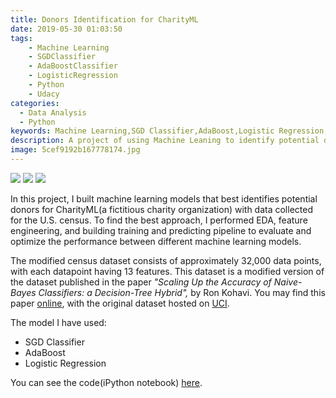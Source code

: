 ```yaml
---
title: Donors Identification for CharityML
date: 2019-05-30 01:03:50
tags:
    - Machine Learning
    - SGDClassifier
    - AdaBoostClassifier
    - LogisticRegression
    - Python
    - Udacy
categories:
  - Data Analysis
  - Python
keywords: Machine Learning,SGD Classifier,AdaBoost,Logistic Regression,Python
description: A project of using Machine Leaning to identify potential donors.
image: 5cef9192b167778174.jpg
---
```

[![](https://img.shields.io/badge/Ask%20me-anything-1abc9c.svg)](https://lijohnny.com)  [![](https://img.shields.io/badge/Made%20with-Python-1f425f.svg)](https://www.python.org/)  [![](https://img.shields.io/badge/Kaggle-Project-blue.svg)]() 

In this project, I built machine learning models that best identifies potential donors for CharityML(a fictitious charity organization) with data collected for the U.S. census. To find the best approach, I performed EDA, feature engineering, and building training and predicting pipeline to evaluate and optimize the performance between different machine learning models.

The modified census dataset consists of approximately 32,000 data points, with each datapoint having 13 features. This dataset is a modified version of the dataset published in the paper *"Scaling Up the Accuracy of Naive-Bayes Classifiers: a Decision-Tree Hybrid",* by Ron Kohavi. You may find this paper [online](https://www.aaai.org/Papers/KDD/1996/KDD96-033.pdf), with the original dataset hosted on [UCI](https://archive.ics.uci.edu/ml/datasets/Census+Income).

The model I have used:
- SGD Classifier
- AdaBoost
- Logistic Regression

<!--more-->

You can see the code(iPython notebook) [here](https://github.com/itslijohnny/udacity-data-scientist-nanodegree/blob/master/Supervised/Project-CharityML/finding_donors_done.ipynb).